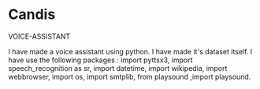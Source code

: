# Candis
VOICE-ASSISTANT
 
 
I have made a voice assistant using python. I have made it's dataset itself. I have use the following packages : import pyttsx3, import speech_recognition as sr, import datetime,  import wikipedia, import webbrowser, import os, import smtplib, from playsound ,import playsound.
